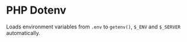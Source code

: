 # PHP Dotenv
Loads environment variables from `.env` to `getenv()`, `$_ENV` and `$_SERVER` automatically.

